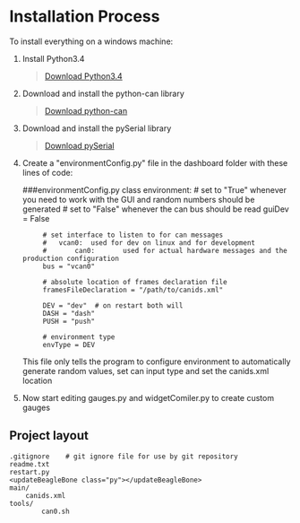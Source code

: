 # Installation Process

To install everything on a windows machine:
	
1. Install Python3.4
		</br><blockquote><a href="https://www.python.org/downloads/release/python-340/">Download Python3.4</a></blockquote>

2. Download and install the python-can library
		</br><blockquote><a href="https://bitbucket.org/hardbyte/python-can/downloads">Download python-can</a></blockquote>

3. Download and install the pySerial library
		</br><blockquote><a href="https://pypi.python.org/pypi/pyserial/2.7">Download pySerial</a></blockquote>

4. Create a "environmentConfig.py" file in the dashboard folder with these lines of code:

	###environmentConfig.py
		class environment:
			# set to "True" whenever you need to work with the GUI and random numbers should be generated
			# set to "False" whenever the can bus should be read
			guiDev = False

			# set interface to listen to for can messages
			# 	vcan0: 	used for dev on linux and for development
			#		can0:		used for actual hardware messages and the production configuration
			bus = "vcan0"

			# absolute location of frames declaration file
			framesFileDeclaration = "/path/to/canids.xml"

			DEV = "dev"  # on restart both will
			DASH = "dash"
			PUSH = "push"

			# environment type 
			envType = DEV

	This file only tells the program to configure environment to automatically generate random values, set can input type and set the canids.xml location

5. Now start editing gauges.py and widgetComiler.py to create custom gauges

## Project layout

    .gitignore    # git ignore file for use by git repository
    readme.txt
    restart.py
    <updateBeagleBone class="py"></updateBeagleBone>
    main/
        canids.xml
    tools/
    		can0.sh